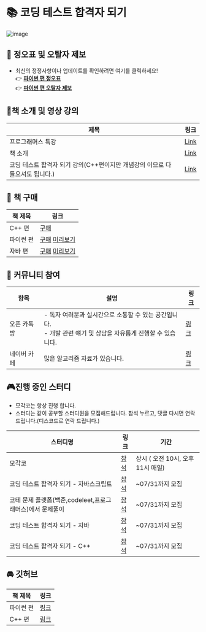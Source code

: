 # 📚 코딩 테스트 합격자 되기

![image](https://github.com/dremdeveloper/codingtest_python/assets/131899974/b31384f5-594a-4f39-9d35-ac8f49317c35)


## 📝 정오표 및 오탈자 제보

- 최신의 정정사항이나 업데이트를 확인하려면 여기를 클릭하세요!
  <br>👉 [**파이썬 편 정오표**](https://github.com/dremdeveloper/codingtest_python/blob/main/%EC%A0%95%EC%98%A4%ED%91%9C.md)
  <br>👉 [**파이썬 편 오탈자 제보**](https://forms.gle/BwRhPaLLJ7pM7LbM6)


## 🎥책 소개 및 영상 강의
| 제목 | 링크 |
|---------|------|
| 프로그래머스 특강 | [Link](https://youtu.be/9HNCr_fxtlc?si=hL5NYmHMV4j56AIt) |
| 책 소개| [Link](https://youtu.be/CLXFgptB81M) |
| 코딩 테스트 합격자 되기 강의(C++편이지만 개념강의 이므로 다 들으셔도 됩니다.)| [Link](https://inf.run/H9yxm) |
  


## 🛒 책 구매

| 책 제목 |  링크 |
| --- |  --- |
| C++ 편  | [구매](https://www.yes24.com/Product/Goods/123272392) |
| 파이썬 편 | [구매](https://www.yes24.com/Product/Goods/123272392)     [미리보기](https://wikidocs.net/book/13314) |
| 자바 편  | [구매](https://product.kyobobook.co.kr/detail/S000212576322)     [미리보기](https://wikidocs.net/book/14549) |


## 💬 커뮤니티 참여
| 항목 | 설명 | 링크 |
| --- | --- | --- |
| 오픈 카톡방 | - 독자 여러분과 실시간으로 소통할 수 있는 공간입니다. <br> - 개발 관련 얘기 및 상담을 자유롭게 진행할 수 있습니다. | [링크](https://open.kakao.com/o/gX0WnTCf) |
| 네이버 카페 | 많은 알고리즘 자료가 있습니다. | [링크](https://cafe.naver.com/dremdeveloper) |



## 🎮진행 중인 스터디
- 모각코는 항상 진행 합니다.
- 스터디는 같이 공부할 스터디원을 모집해드립니다. 참석 누르고, 댓글 다시면 연락 드립니다.(디스코드로 연락 드립니다.)

| 스터디명 | 링크 | 기간 |
| --- | --- | ---| 
| 모각코 | [참석](https://discord.com/invite/JhBB9wYgWw) | 상시 ( 오전 10시, 오후 11시 매일) |
|코딩 테스트 합격자 되기 - 자바스크립트 | [참석](https://discord.com/channels/1190334577248583791/1265644208203763713) | ~07/31까지 모집 |
|코테 문제 플랫폼(백준,codeleet,프로그래머스)에서 문제풀이 | [참석](https://discord.com/channels/1190334577248583791/1265644805057417217) |~07/31까지 모집 |
| 코딩 테스트 합격자 되기 - 자바 | [참석](https://discord.com/channels/1190334577248583791/1265644208203763713) |~07/31까지 모집 |
| 코딩 테스트 합격자 되기 - C++ | [참석](https://discord.com/channels/1190334577248583791/1265647941511680070) |~07/31까지 모집 |

## 🚘 깃허브
| 책 제목 | 링크 |
| --- | --- |
| 파이썬 편 | [링크](https://github.com/dremdeveloper/codingtest_python) |
| C++ 편 | [링크](https://github.com/dremdeveloper/codingtest_cpp) |

   

